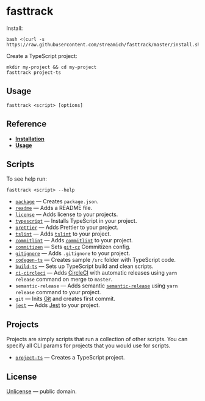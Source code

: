 # fasttrack

Install:

```shell
bash <(curl -s https://raw.githubusercontent.com/streamich/fasttrack/master/install.sh)
```

Create a TypeScript project:

```shell
mkdir my-project && cd my-project
fasttrack project-ts
```


## Usage

```shell
fasttrack <script> [options]
```


## Reference

- [__Installation__](./docs/installation.md)
- [__Usage__](./docs/usage.md)


## Scripts

To see help run:

```shell
fasttrack <script> --help
```

- [`package`](./docs/package.md) &mdash; Creates `package.json`.
- [`readme`](./docs/readme-script.md) &mdash; Adds a README file.
- [`license`](./docs/license.md) &mdash; Adds license to your projects.
- [`typescript`](./docs/typescript.md) &mdash; Installs TypeScript in your project.
- [`prettier`](./docs/prettier.md) &mdash; Adds Prettier to your project.
- [`tslint`](./docs/tslint.md) &mdash; Adds [`tslint`](https://palantir.github.io/tslint/) to your project.
- [`commitlint`](./docs/commitlint.md) &mdash; Adds [`commitlint`](https://marionebl.github.io/commitlint/#/) to your project.
- [`commitizen`](./docs/commitizen.md) &mdash; Sets [`git-cz`](https://github.com/streamich/git-cz) Commitizen config.
- [`gitignore`](./docs/gitignore.md) &mdash; Adds `.gitignore` to your project.
- [`codegen-ts`](./docs/codegen-ts.md) &mdash; Creates sample `/src` folder with TypeScript code.
- [`build-ts`](./docs/build-ts.md) &mdash; Sets up TypeScript build and clean scripts.
- [`ci-circleci`](./docs/ci-circleci.md) &mdash; Adds [CircleCI](https://circleci.com/) with automatic releases using `yarn release` command on merge to `master`.
- `semantic-release` &mdash; Adds semantic [`semantic-release`](https://semantic-release.gitbook.io/semantic-release/) using `yarn release` command to your project.
- `git` &mdash; Inits [Git](https://git-scm.com/) and creates first commit.
- [`jest`](./docs/jest.md) &mdash; Adds [Jest](https://jestjs.io/) to your project.


## Projects

Projects are simply scripts that run a collection of other scripts. You can specify all CLI params
for projects that you would use for scripts.

- [`project-ts`](./docs/project-ts.md) &mdash; Creates a TypeScript project.


## License

[Unlicense](LICENSE) &mdash; public domain.
